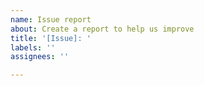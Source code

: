 ```yaml
---
name: Issue report
about: Create a report to help us improve
title: '[Issue]: '
labels: ''
assignees: ''

---
```


<!-- When reporting an issue always attach the device diagnostics (see Settings/Device&Services/Daikin Residential Controller for Altherma/Download diagnostics). When you have an issue about missing or incorrect data compared to the Onecta app please attach also some screenshots of the Onecta app. -->
